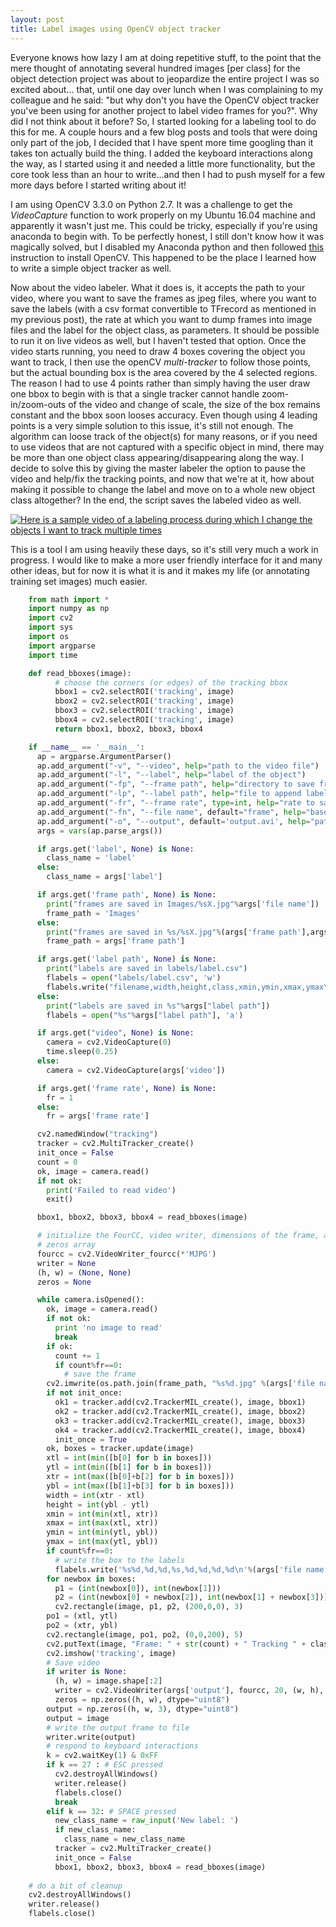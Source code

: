 ```yaml
---
layout: post
title: Label images using OpenCV object tracker
---
```


Everyone knows how lazy I am at doing repetitive stuff, to the point that the mere thought of annotating several hundred images [per class] for the object detection project was about to jeopardize the entire project I was so excited about... that, until one day over lunch when I was complaining to my colleague and he said: "but why don't you have the OpenCV object tracker you've been using for another project to label video frames for you?". Why did I not think about it before? So, I started looking for a labeling tool to do this for me.  A couple hours and a few blog posts and tools that were doing only part of the job, I decided that I have spent more time googling than it takes ton actually build the thing. I added the keyboard interactions along the way, as I started using it and needed a little more functionality, but the core took less than an hour to write...and then I had to push myself for a few more days before I started writing about it!

I am using OpenCV 3.3.0 on Python 2.7. It was a challenge to get the _VideoCapture_ function to work properly on my Ubuntu 16.04 machine and apparently it wasn't just me. This could be tricky, especially if you're using anaconda to begin with. To be perfectly honest, I still don't know how it was magically solved, but I disabled my Anaconda python and then followed [this](https://www.learnopencv.com/install-opencv3-on-ubuntu//) instruction to install OpenCV. This happened to be the place I learned how to write a simple object tracker as well. 

Now about the video labeler. What it does is, it accepts the path to your video, where you want to save the frames as jpeg files, where you want to save the labels (with a csv format convertible to TFrecord as mentioned in my previous post), the rate at which you want to dump frames into image files and the label for the object class, as parameters. It should be possible to run it on live videos as well, but I haven't tested that option. Once the video starts running, you need to draw 4 boxes covering the object you want to track, I then use the openCV _multi-tracker_ to follow those points, but the actual bounding box is the area covered by the 4 selected regions. The reason I had to use 4 points rather than simply having the user draw one bbox to begin with is that a single tracker cannot handle zoom-in/zoom-outs of the video and change of scale, the size of the box remains constant and the bbox soon looses accuracy. Even though using 4 leading points is a very simple solution to this issue, it's still not enough. The algorithm can loose track of the object(s) for many reasons, or if you need to use videos that are not captured with a specific object in mind, there may be more than one object class appearing/disappearing along the way. I decide to solve this by giving the master labeler the option to pause the video and help/fix the tracking points, and now that we're at it, how about making it possible to change the label and move on to a whole new object class altogether? In the end, the script saves the labeled video as well.

[![Here is a sample video of a labeling process during which I change the objects I want to track multiple times](https://img.youtube.com/vi/Pa6ARjV8wy0/0.jpg)](https://www.youtube.com/watch?v=Pa6ARjV8wy0)

This is a tool I am using heavily these days, so it's still very much a work in progress. I would like to make a more user friendly interface for it and many other ideas, but for now it is what it is and it makes my life (or annotating training set images) much easier.

```python
	from math import *
	import numpy as np
	import cv2
	import sys
	import os
	import argparse
	import time

	def read_bboxes(image):
    	  # choose the corners (or edges) of the tracking bbox
    	  bbox1 = cv2.selectROI('tracking', image)
    	  bbox2 = cv2.selectROI('tracking', image)
    	  bbox3 = cv2.selectROI('tracking', image)
    	  bbox4 = cv2.selectROI('tracking', image)
    	  return bbox1, bbox2, bbox3, bbox4

	if __name__ == '__main__':
	  ap = argparse.ArgumentParser()
	  ap.add_argument("-v", "--video", help="path to the video file")
	  ap.add_argument("-l", "--label", help="label of the object")
	  ap.add_argument("-fp", "--frame path", help="directory to save frames in")
	  ap.add_argument("-lp", "--label path", help="file to append labels to")
	  ap.add_argument("-fr", "--frame rate", type=int, help="rate to save frames and labels at. Every 1/fr is saved")
	  ap.add_argument("-fn", "--file name", default="frame", help="base name for each frame (imporant to set or frames from the previous videos will be replaced")
	  ap.add_argument("-o", "--output", default='output.avi', help="path to the output video")        
	  args = vars(ap.parse_args())

	  if args.get('label', None) is None:
	    class_name = 'label'
	  else:
	    class_name = args['label']

	  if args.get('frame path', None) is None:
	    print("frames are saved in Images/%sX.jpg"%args['file name'])
	    frame_path = 'Images'
	  else:
	    print("frames are saved in %s/%sX.jpg"%(args['frame path'],args['file name']))
	    frame_path = args['frame path']

	  if args.get('label path', None) is None:
	    print("labels are saved in labels/label.csv")
	    flabels = open("labels/label.csv", 'w')
	    flabels.write("filename,width,height,class,xmin,ymin,xmax,ymax\n")
	  else:
	    print("labels are saved in %s"%args["label path"])
	    flabels = open("%s"%args["label path"], 'a')

	  if args.get("video", None) is None:
	    camera = cv2.VideoCapture(0)
	    time.sleep(0.25)
	  else:
	    camera = cv2.VideoCapture(args['video'])

	  if args.get('frame rate', None) is None:
	    fr = 1
	  else:
	    fr = args['frame rate']

	  cv2.namedWindow("tracking")
	  tracker = cv2.MultiTracker_create()
	  init_once = False
	  count = 0
	  ok, image = camera.read()
	  if not ok:
	    print('Failed to read video')
	    exit()

	  bbox1, bbox2, bbox3, bbox4 = read_bboxes(image)

	  # initialize the FourCC, video writer, dimensions of the frame, and
	  # zeros array
	  fourcc = cv2.VideoWriter_fourcc(*'MJPG')
	  writer = None
	  (h, w) = (None, None)
	  zeros = None

	  while camera.isOpened():
	    ok, image = camera.read()
	    if not ok:
	      print 'no image to read'
	      break
	    if ok:
	      count += 1
	      if count%fr==0:
	        # save the frame
		cv2.imwrite(os.path.join(frame_path, "%s%d.jpg" %(args['file name'], count)), image)
	    if not init_once:
	      ok1 = tracker.add(cv2.TrackerMIL_create(), image, bbox1)
	      ok2 = tracker.add(cv2.TrackerMIL_create(), image, bbox2)
	      ok3 = tracker.add(cv2.TrackerMIL_create(), image, bbox3)
	      ok4 = tracker.add(cv2.TrackerMIL_create(), image, bbox4)
	      init_once = True
	    ok, boxes = tracker.update(image)
	    xtl = int(min([b[0] for b in boxes]))
	    ytl = int(min([b[1] for b in boxes]))
	    xtr = int(max([b[0]+b[2] for b in boxes]))
	    ybl = int(max([b[1]+b[3] for b in boxes]))
	    width = int(xtr - xtl)
	    height = int(ybl - ytl)
	    xmin = int(min(xtl, xtr))
	    xmax = int(max(xtl, xtr))
	    ymin = int(min(ytl, ybl))
	    ymax = int(max(ytl, ybl))
	    if count%fr==0:
	      # write the box to the labels
	      flabels.write('%s%d,%d,%d,%s,%d,%d,%d,%d\n'%(args['file name'], count, width, height, class_name, xmin, ymin, xmax, ymax))
	    for newbox in boxes:
	      p1 = (int(newbox[0]), int(newbox[1]))
	      p2 = (int(newbox[0] + newbox[2]), int(newbox[1] + newbox[3]))
	      cv2.rectangle(image, p1, p2, (200,0,0), 3)
	    po1 = (xtl, ytl)
	    po2 = (xtr, ybl)
	    cv2.rectangle(image, po1, po2, (0,0,200), 5)
	    cv2.putText(image, "Frame: " + str(count) + " Tracking " + class_name, (100,50), cv2.FONT_HERSHEY_SIMPLEX, 0.75, (250,0,0), 2);
	    cv2.imshow('tracking', image)
	    # Save video
	    if writer is None:
	      (h, w) = image.shape[:2]
	      writer = cv2.VideoWriter(args['output'], fourcc, 20, (w, h), True)
	      zeros = np.zeros((h, w), dtype="uint8")
	    output = np.zeros((h, w, 3), dtype="uint8")
	    output = image
	    # write the output frame to file
	    writer.write(output)
	    # respond to keyboard interactions
	    k = cv2.waitKey(1) & 0xFF
	    if k == 27 : # ESC pressed
	      cv2.destroyAllWindows()
	      writer.release()
	      flabels.close()
	      break 
	    elif k == 32: # SPACE pressed
	      new_class_name = raw_input('New label: ')
	      if new_class_name:
	        class_name = new_class_name
	      tracker = cv2.MultiTracker_create()
	      init_once = False
	      bbox1, bbox2, bbox3, bbox4 = read_bboxes(image)
	     
	# do a bit of cleanup
	cv2.destroyAllWindows()
	writer.release()
	flabels.close()
```
